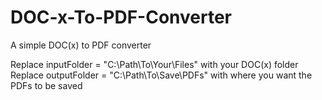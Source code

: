 # DOC-x-To-PDF-Converter
A simple DOC(x) to PDF converter

Replace inputFolder = "C:\Path\To\Your\Files" with your DOC(x) folder
Replace outputFolder = "C:\Path\To\Save\PDFs" with where you want the PDFs to be saved
